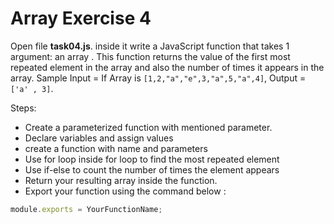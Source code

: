 # Array Exercise 4

Open file **task04.js**. inside it write a JavaScript function that takes 1 argument: an array . This function returns the value of the first most repeated element in the array and also the number of times it appears in the array.
Sample Input = If Array is `[1,2,"a","e",3,"a",5,"a",4]`, Output = `['a' , 3]`.

Steps:

- Create a parameterized function with mentioned parameter.
- Declare variables and assign values
- create a function with name and parameters
- Use for loop inside for loop to find the most repeated element
- Use if-else to count the number of times the element appears
- Return your resulting array inside the function.
- Export your function using the command below :

```js
module.exports = YourFunctionName;
```